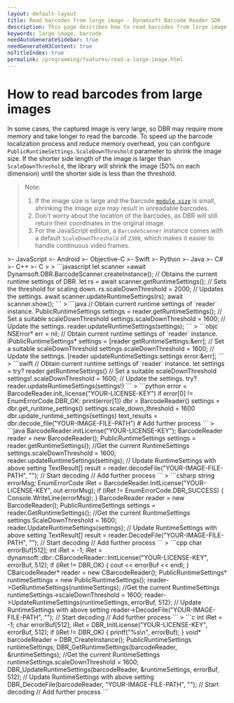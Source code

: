 ```yaml
---
layout: default-layout
title: Read barcodes from large image - Dynamsoft Barcode Reader SDK
description: This page describes how to read barcodes from large image in Dynamsoft Barcode Reader SDK.
keywords: large image, barcode
needAutoGenerateSidebar: true
needGenerateH3Content: true
noTitleIndex: true
permalink: /programming/features/read-a-large-image.html
---
```


# How to read barcodes from large images

In some cases, the captured image is very large, so DBR may require more memory and take longer to read the barcode. To speed up the barcode localization process and reduce memory overhead, you can configure `PublicRuntimeSettings.ScaleDownThreshold` parameter to shrink the image size. If the shorter side length of the image is larger than `ScaleDownThreshold`, the library will shrink the image (50% on each dimension) until the shorter side is less than the threshold.

>Note:
>
>1. If the image size is large and the barcode [`module size`](read-barcodes-with-small-module-size.md) is small, shrinking the image size may result in unreadable barcodes.
>2. Don't worry about the location of the barcodes, as DBR will still return their coordinates in the original image.
>3. For the JavaScript edition, a `BarcodeScanner` instance comes with a default `ScaleDownThreshold` of `2300`, which makes it easier to handle continuous video frames.

<div class="sample-code-prefix template2"></div>
   >- JavaScript
   >- Android
   >- Objective-C
   >- Swift
   >- Python
   >- Java
   >- C#
   >- C++
   >- C
   >
>
```javascript
let scanner =await Dynamsoft.DBR.BarcodeScanner.createInstance();
// Obtains the current runtime settings of DBR.
let rs = await scanner.getRuntimeSettings();
// Sets the threshold for scaling down.
rs.scaleDownThreshold = 2000;
// Updates the settings.
await scanner.updateRuntimeSettings(rs);
await scanner.show();
```
>
```java
// Obtain current runtime settings of `reader` instance.
PublicRuntimeSettings settings = reader.getRuntimeSettings();
// Set a suitable scaleDownThreshold
settings.scaleDownThreshold = 1600;
// Update the settings.
reader.updateRuntimeSettings(settings);
```
>
```objc
NSError* err = nil;
// Obtain current runtime settings of `reader` instance.
iPublicRuntimeSettings* settings = [reader getRuntimeSettings:&err];
// Set a suitable scaleDownThreshold
settings.scaleDownThreshold = 1600;
// Update the settings.
[reader updateRuntimeSettings:settings error:&err];
```
>
```swift
// Obtain current runtime settings of `reader` instance.
let settings = try? reader.getRuntimeSettings()
// Set a suitable scaleDownThreshold
settings!.scaleDownThreshold = 1600;
// Update the settings.
try? reader.updateRuntimeSettings(settings!)
```
>
```python
error = BarcodeReader.init_license("YOUR-LICENSE-KEY")
if error[0] != EnumErrorCode.DBR_OK:
    print(error[1])
dbr = BarcodeReader()
settings = dbr.get_runtime_settings()
settings.scale_down_threshold = 1600
dbr.update_runtime_settings(settings)
text_results = dbr.decode_file("YOUR-IMAGE-FILE-PATH")
# Add further process
```
>
```java
BarcodeReader.initLicense("YOUR-LICENSE-KEY");
BarcodeReader reader = new BarcodeReader();
PublicRuntimeSettings settings = reader.getRuntimeSettings(); //Get the current RuntimeSettings
settings.scaleDownThreshold = 1600;
reader.updateRuntimeSettings(settings); // Update RuntimeSettings with above setting
TextResult[] result = reader.decodeFile("YOUR-IMAGE-FILE-PATH", ""); // Start decoding
// Add further process
```
>
```csharp
string errorMsg;
EnumErrorCode iRet = BarcodeReader.InitLicense("YOUR-LICENSE-KEY", out errorMsg);
if (iRet != EnumErrorCode.DBR_SUCCESS)
{
    Console.WriteLine(errorMsg);
}
BarcodeReader reader = new BarcodeReader();
PublicRuntimeSettings settings = reader.GetRuntimeSettings(); //Get the current RuntimeSettings
settings.ScaleDownThreshold = 1600;
reader.UpdateRuntimeSettings(settings); // Update RuntimeSettings with above setting
TextResult[] result = reader.DecodeFile("YOUR-IMAGE-FILE-PATH", ""); // Start decoding
// Add further process
```
>
```cpp
char errorBuf[512];
int iRet = -1;
iRet = dynamsoft::dbr::CBarcodeReader::InitLicense("YOUR-LICENSE-KEY", errorBuf, 512);
if (iRet != DBR_OK)
{
    cout << errorBuf << endl;
}
CBarcodeReader* reader = new CBarcodeReader();
PublicRuntimeSettings* runtimeSettings = new PublicRuntimeSettings();
reader->GetRuntimeSettings(runtimeSettings); //Get the current RuntimeSettings
runtimeSettings->scaleDownThreshold = 1600;
reader->UpdateRuntimeSettings(runtimeSettings, errorBuf, 512); // Update RuntimeSettings with above setting
reader->DecodeFile("YOUR-IMAGE-FILE-PATH", ""); // Start decoding
// Add further process
```
>
```c
int iRet = -1;
char errorBuf[512];
iRet = DBR_InitLicense("YOUR-LICENSE-KEY", errorBuf, 512);
if (iRet != DBR_OK)
{
    printf("%s\n", errorBuf);
}
void* barcodeReader = DBR_CreateInstance();
PublicRuntimeSettings runtimeSettings;
DBR_GetRuntimeSettings(barcodeReader, &runtimeSettings); //Get the current RuntimeSettings
runtimeSettings.scaleDownThreshold = 1600;
DBR_UpdateRuntimeSettings(barcodeReader, &runtimeSettings, errorBuf, 512); // Update RuntimeSettings with above setting
DBR_DecodeFile(barcodeReader, "YOUR-IMAGE-FILE-PATH", ""); // Start decoding
// Add further process
```
